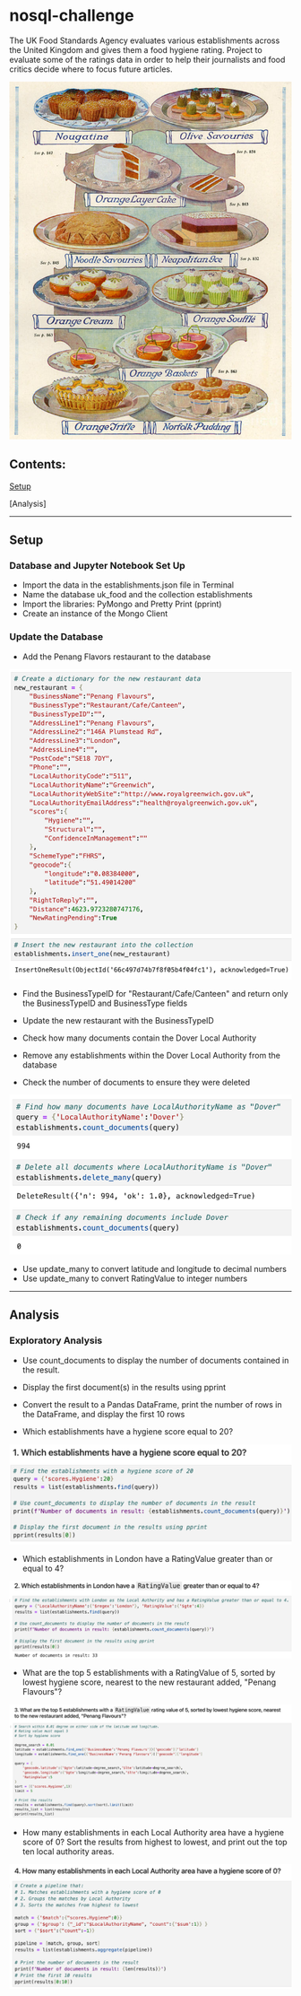 # nosql-challenge

The UK Food Standards Agency evaluates various establishments across the United Kingdom and gives them a food hygiene rating. Project to evaluate some of the ratings data in order to help their journalists and food critics decide where to focus future articles.


![english food](https://github.com/caitlin-hartley/nosql-challenge/blob/main/images/uk_food_magazine.jpg)

## Contents:

[Setup](https://github.com/caitlin-hartley/nosql-challenge/blob/main/README.md#setup)

[Analysis]


---

## Setup

### Database and Jupyter Notebook Set Up

- Import the data in the establishments.json file in Terminal
- Name the database uk_food and the collection establishments
- Import the libraries: PyMongo and Pretty Print (pprint)
- Create an instance of the Mongo Client

### Update the Database
- Add the Penang Flavors restaurant to the database

![penang](https://github.com/caitlin-hartley/nosql-challenge/blob/main/images/add_penang.png)

- Find the BusinessTypeID for "Restaurant/Cafe/Canteen" and return only the BusinessTypeID and BusinessType fields
- Update the new restaurant with the BusinessTypeID

- Check how many documents contain the Dover Local Authority
- Remove any establishments within the Dover Local Authority from the database
- Check the number of documents to ensure they were deleted

![dover](https://github.com/caitlin-hartley/nosql-challenge/blob/main/images/delete_dover.png)

- Use update_many to convert latitude and longitude to decimal numbers
- Use update_many to convert RatingValue to integer numbers

---

## Analysis

### Exploratory Analysis

- Use count_documents to display the number of documents contained in the result.
- Display the first document(s) in the results using pprint
- Convert the result to a Pandas DataFrame, print the number of rows in the DataFrame, and display the first 10 rows

- Which establishments have a hygiene score equal to 20?

![q1](https://github.com/caitlin-hartley/nosql-challenge/blob/main/images/q1.png)

- Which establishments in London have a RatingValue greater than or equal to 4?

![q2](https://github.com/caitlin-hartley/nosql-challenge/blob/main/images/q2.png)

- What are the top 5 establishments with a RatingValue of 5, sorted by lowest hygiene score, nearest to the new restaurant added, "Penang Flavours"?

![q3](https://github.com/caitlin-hartley/nosql-challenge/blob/main/images/q3.png)

- How many establishments in each Local Authority area have a hygiene score of 0? Sort the results from highest to lowest, and print out the top ten local authority areas.

![q4](https://github.com/caitlin-hartley/nosql-challenge/blob/main/images/q4.png)
